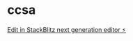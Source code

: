 # ccsa

[Edit in StackBlitz next generation editor ⚡️](https://stackblitz.com/~/github.com/clieantapp-crypto/ccsa)